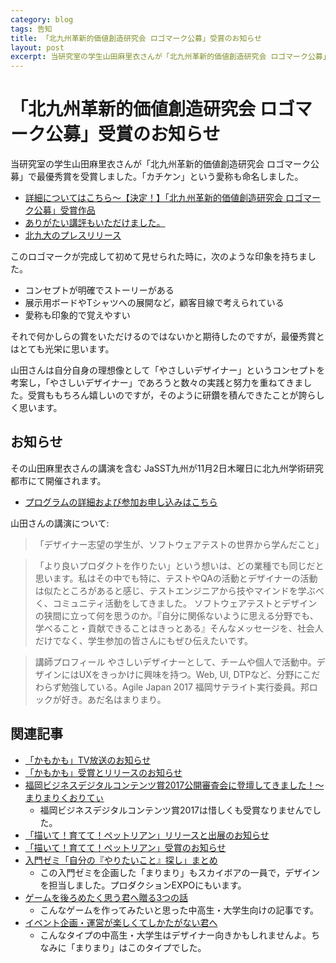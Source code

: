 ```yaml
---
category: blog
tags: 告知
title: 「北九州革新的価値創造研究会 ロゴマーク公募」受賞のお知らせ
layout: post
excerpt: 当研究室の学生山田麻里衣さんが「北九州革新的価値創造研究会 ロゴマーク公募」で最優秀賞を受賞しました。「カチケン」という愛称も命名しました。
---
```

# 「北九州革新的価値創造研究会 ロゴマーク公募」受賞のお知らせ

当研究室の学生山田麻里衣さんが「北九州革新的価値創造研究会 ロゴマーク公募」で最優秀賞を受賞しました。「カチケン」という愛称も命名しました。

* [詳細についてはこちら〜【決定！】「北九州革新的価値創造研究会 ロゴマーク公募」受賞作品](https://www.ksrp.or.jp/fais/news/archives/2017/10-003288.html)
* [ありがたい講評もいただけました。](https://www.ksrp.or.jp/fais/news/2017/10/17/ロゴ講評）北九大：山田麻里衣さま.pdf)
* [北九大のプレスリリース](http://www.kitakyu-u.ac.jp/env/news/detail/3476.html)

このロゴマークが完成して初めて見せられた時に，次のような印象を持ちました。

* コンセプトが明確でストーリーがある
* 展示用ボードやTシャツへの展開など，顧客目線で考えられている
* 愛称も印象的で覚えやすい

それで何かしらの賞をいただけるのではないかと期待したのですが，最優秀賞とはとても光栄に思います。

山田さんは自分自身の理想像として「やさしいデザイナー」というコンセプトを考案し，「やさしいデザイナー」であろうと数々の実践と努力を重ねてきました。受賞ももちろん嬉しいのですが，そのように研鑽を積んできたことが誇らしく思います。

## お知らせ

その山田麻里衣さんの講演を含む JaSST九州が11月2日木曜日に北九州学術研究都市にて開催されます。

* [プログラムの詳細および参加お申し込みはこちら](http://www.jasst.jp/symposium/jasst17kyushu.html)

山田さんの講演について:

> 「デザイナー志望の学生が、ソフトウェアテストの世界から学んだこと」

> 「より良いプロダクトを作りたい」という想いは、どの業種でも同じだと思います。私はその中でも特に、テストやQAの活動とデザイナーの活動は似たところがあると感じ、テストエンジニアから技やマインドを学ぶべく、コミュニティ活動をしてきました。
ソフトウェアテストとデザインの狭間に立って何を思うのか。『自分に関係ないように思える分野でも、学べること・貢献できることはきっとある』そんなメッセージを、社会人だけでなく、学生参加の皆さんにもぜひ伝えたいです。

> 講師プロフィール
やさしいデザイナーとして、チームや個人で活動中。デザインにはUXをきっかけに興味を持つ。Web, UI, DTPなど、分野にこだわらず勉強している。Agile Japan 2017 福岡サテライト実行委員。邦ロックが好き。あだ名はまりまり。

## 関連記事

* [「かもかも」TV放送のお知らせ](/blog/2017/04/19/KamoKamo.html)
* [「かもかも」受賞とリリースのお知らせ](/blog/2017/03/25/KamoKamo.html)
* [福岡ビジネスデジタルコンテンツ賞2017公開審査会に登壇してきました！〜まりまりくおりてぃ](http://yamadaquality.hatenablog.com/entry/2017/03/05/153048)
	* 福岡ビジネスデジタルコンテンツ賞2017は惜しくも受賞なりませんでした。
* [「描いて！育てて！ペットリアン」リリースと出展のお知らせ](/blog/2016/06/25/Petlian.html)
* [「描いて！育てて！ペットリアン」受賞のお知らせ](/blog/2016/01/16/Awards.html)
* [入門ゼミ「自分の『やりたいこと』探し」まとめ](/blog/2015/07/16/Introductory-Seminar.html)
	* この入門ゼミを企画した「まりまり」もスカイボアの一員で，デザインを担当しました。プロダクションEXPOにもいます。
* [ゲームを後ろめたく思う君へ贈る3つの話](/medium/2016/01/18/medium.html)
	* こんなゲームを作ってみたいと思った中高生・大学生向けの記事です。
* [イベント企画・運営が楽しくてしかたがない君へ](/medium/2016/01/27/medium.html)
	* こんなタイプの中高生・大学生はデザイナー向きかもしれませんよ。ちなみに「まりまり」はこのタイプでした。
